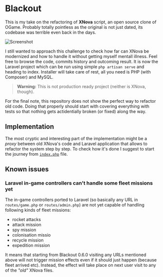 # Blackout

This is my take on the refactoring of **XNova** script, an open source clone of
OGame. Probably totally pointless as the original is not just dated, its codebase
was terrible even back in the days.

![Screenshot](http://sobak.pl/assets/images/blackout.png)

I still wanted to approach this challenge to check how far can XNova be modernized
and how to handle it without getting myself mentall illness. Feel free to browse
the code, commits history and outcoming result. It is now the Laravel project which
can be run using simple `php artisan serve` and heading to index. Installer will take
care of rest, all you need is PHP (with Composer) and MySQL.

> **Warning:** This is not production ready project (neither is XNova, though).

For the final note, this repository does not show the perfect way to refactor old code.
Doing that properly should start with covering everything with tests so that nothing
gets actidentially broken (or fixed) along the way.

## Implementation
The most cryptic and interesting part of the implementation might be a _proxy_
between old XNova's code and Laravel application that allows to refactor the
system step by step. To check how it's done I suggest to start the journey from
[`index.php`][index] file.

## Known issues
### Laravel in-game controllers can't handle some fleet missions yet
The in-game controllers ported to Laravel (so basically any URL in `routes/game.php` or
`routes/admin.php`) are not yet capable of handling following kinds of fleet missions:
- rocket attacks
- attack mission
- spy mission
- colonisation missio
- recycle mission
- expedition mission

It means that starting from Blackout 0.6.0 visiting any URLs mentioned above will not
trigger mission effects even if it should just happen (because fleet arrived etc).
Instead, the effect will take place on next user visit to any of the _"old"_ XNova files.

[index]: https://github.com/Sobak/blackout/blob/master/public/index.php
